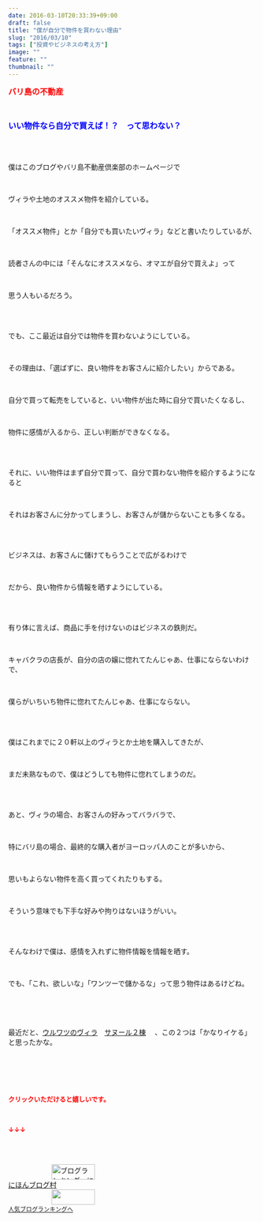 ```yaml
---
date: 2016-03-10T20:33:39+09:00
draft: false
title: "僕が自分で物件を買わない理由"
slug: "2016/03/10"
tags: ["投資やビジネスの考え方"]
image: ""
feature: ""
thumbnail: ""
---
```

<p><font color="#ff0000" size="3"><strong>バリ島の不動産</strong></font></p><br/><p><font color="#0000ff" size="3"><strong>いい物件なら自分で買えば！？　って思わない？</strong></font></p><br/><br/><p>僕はこのブログやバリ島不動産倶楽部のホームページで</p><br/><p>ヴィラや土地のオススメ物件を紹介している。</p><br/><p>「オススメ物件」とか「自分でも買いたいヴィラ」などと書いたりしているが、</p><br/><p>読者さんの中には「そんなにオススメなら、オマエが自分で買えよ」って</p><br/><p>思う人もいるだろう。</p><br/><br/><p>でも、ここ最近は自分では物件を買わないようにしている。</p><br/><p>その理由は、「選ばずに、良い物件をお客さんに紹介したい」からである。</p><br/><p>自分で買って転売をしていると、いい物件が出た時に自分で買いたくなるし、</p><br/><p>物件に感情が入るから、正しい判断ができなくなる。</p><br/><br/><p>それに、いい物件はまず自分で買って、自分で買わない物件を紹介するようになると</p><br/><p>それはお客さんに分かってしまうし、お客さんが儲からないことも多くなる。</p><br/><br/><p>ビジネスは、お客さんに儲けてもらうことで広がるわけで</p><br/><p>だから、良い物件から情報を晒すようにしている。</p><br/><br/><p>有り体に言えば、商品に手を付けないのはビジネスの鉄則だ。</p><br/><p>キャバクラの店長が、自分の店の嬢に惚れてたんじゃあ、仕事にならないわけで、</p><br/><p>僕らがいちいち物件に惚れてたんじゃあ、仕事にならない。</p><br/><br/><p>僕はこれまでに２０軒以上のヴィラとか土地を購入してきたが、</p><br/><p>まだ未熟なもので、僕はどうしても物件に惚れてしまうのだ。</p><br/><br/><p>あと、ヴィラの場合、お客さんの好みってバラバラで、</p><br/><p>特にバリ島の場合、最終的な購入者がヨーロッパ人のことが多いから、</p><br/><p>思いもよらない物件を高く買ってくれたりもする。</p><br/><p>そういう意味でも下手な好みや拘りはないほうがいい。</p><br/><br/><p>そんなわけで僕は、感情を入れずに物件情報を情報を晒す。</p><br/><p>でも、「これ、欲しいな」「ワンツーで儲かるな」って思う物件はあるけどね。</p><br/><br/><br/><p>最近だと、<a href="?p=3070" target="_blank">ウルワツのヴィラ</a>　<a href="?p=3097" target="_blank">サヌール２棟</a> 　、この２つは「かなりイケる」と思ったかな。</p><br/><br/><br/><br/><p><font color="#ff0000" size="2"><strong>クリックいただけると嬉しいです。<br/></strong></font></p><br/><p><font color="#ff0000" size="2"><strong>↓↓↓</strong></font></p><br/><p><br/><a href="ranking.html" target="_blank"><img border="0" alt="ブログランキング・にほんブログ村へ" src="data:image/svg+xml;charset=utf-8,%3Csvg%20xmlns%3D%22http%3A%2F%2Fwww.w3.org%2F2000%2Fsvg%22%20title%3D%22Placeholder%20for%20Images%22%20role%3D%22presentation%22%20viewBox%3D%220%200%2088%2031%22%20%2F%3E" width="88" height="31" data-src="https://img-proxy.blog-video.jp/images?url=http%3A%2F%2Fwww.blogmura.com%2Fimg%2Fwww88_31.gif" style="aspect-ratio: auto 88 / 31;"/><noscript><img border="0" alt="ブログランキング・にほんブログ村へ" src="https://img-proxy.blog-video.jp/images?url=http%3A%2F%2Fwww.blogmura.com%2Fimg%2Fwww88_31.gif" width="88" height="31"></noscript></a><br/> <a href="ranking.html" target="_blank">にほんブログ村</a><br/><a title="人気ブログランキングへ" href="link.php?1804582"><img border="0" src="data:image/svg+xml;charset=utf-8,%3Csvg%20xmlns%3D%22http%3A%2F%2Fwww.w3.org%2F2000%2Fsvg%22%20title%3D%22Placeholder%20for%20Images%22%20role%3D%22presentation%22%20viewBox%3D%220%200%2088%2031%22%20%2F%3E" width="88" height="31" data-src="https://blog.with2.net/img/banner/banner_22.gif" style="aspect-ratio: auto 88 / 31;"/><noscript><img border="0" src="https://blog.with2.net/img/banner/banner_22.gif" width="88" height="31"></noscript></a><br/> <a style="FONT-SIZE: 12px" href="link.php?1804582">人気ブログランキングへ</a><br/> </p>

